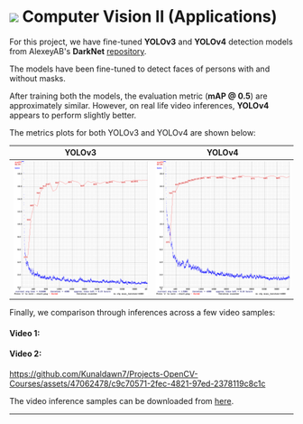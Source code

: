 # <img src = "https://opencv.org/wp-content/uploads/2021/06/OpenCV_logo_black_.png">  Computer Vision II (Applications)

For this project, we have fine-tuned **YOLOv3** and **YOLOv4** detection models from  AlexeyAB's **DarkNet** [repository](https://github.com/AlexeyAB/darknet ).

The models have been fine-tuned to detect faces of persons with and without masks.

After training both the models, the evaluation metric (**mAP @ 0.5**) are approximately similar. However, on real life video inferences, **YOLOv4** appears to perform slightly better.



The metrics plots for both YOLOv3 and YOLOv4 are shown below:

| **YOLOv3** | **YOLOv4** |
| ---------|----------|
| ![](./YOLOv3/map_yolov3.png?raw=true)    | ![](./YOLOv4/map_yolov4.png?raw=true) |



Finally, we comparison through inferences across a few video samples:

#### Video 1:



#### Video 2:



https://github.com/Kunaldawn7/Projects-OpenCV-Courses/assets/47062478/c9c70571-2fec-4821-97ed-2378119c8c1c



The video inference samples can be downloaded from [here](https://www.dropbox.com/s/o2nupjhbmym2q7n/yolo_v3_v4_video_inferences.zip?dl=1).

---
